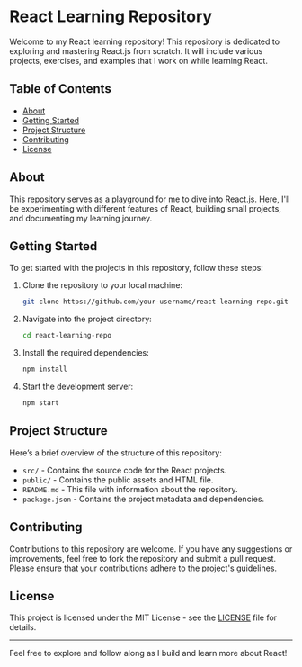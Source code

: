 # React Learning Repository

Welcome to my React learning repository! This repository is dedicated to exploring and mastering React.js from scratch. It will include various projects, exercises, and examples that I work on while learning React.

## Table of Contents

- [About](#about)
- [Getting Started](#getting-started)
- [Project Structure](#project-structure)
- [Contributing](#contributing)
- [License](#license)

## About

This repository serves as a playground for me to dive into React.js. Here, I'll be experimenting with different features of React, building small projects, and documenting my learning journey. 

## Getting Started

To get started with the projects in this repository, follow these steps:

1. Clone the repository to your local machine:
    ```bash
    git clone https://github.com/your-username/react-learning-repo.git
    ```
2. Navigate into the project directory:
    ```bash
    cd react-learning-repo
    ```
3. Install the required dependencies:
    ```bash
    npm install
    ```
4. Start the development server:
    ```bash
    npm start
    ```

## Project Structure

Here’s a brief overview of the structure of this repository:

- `src/` - Contains the source code for the React projects.
- `public/` - Contains the public assets and HTML file.
- `README.md` - This file with information about the repository.
- `package.json` - Contains the project metadata and dependencies.

## Contributing

Contributions to this repository are welcome. If you have any suggestions or improvements, feel free to fork the repository and submit a pull request. Please ensure that your contributions adhere to the project's guidelines.

## License

This project is licensed under the MIT License - see the [LICENSE](LICENSE) file for details.

---

Feel free to explore and follow along as I build and learn more about React!
